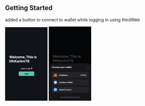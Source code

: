 ## Getting Started

added a button to connect to wallet while logging in using thirdWeb

<img width="140" alt="1" src="./public/1.png">
<img width="140" alt="2" src="./public/2.png">
